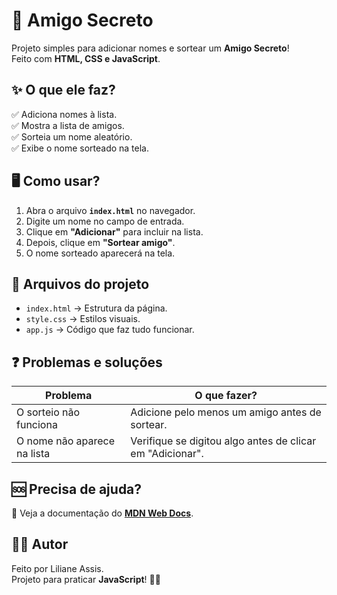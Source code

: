 # 🎁 Amigo Secreto  

Projeto simples para adicionar nomes e sortear um **Amigo Secreto**!  
Feito com **HTML, CSS e JavaScript**.  

## ✨ O que ele faz?

✅ Adiciona nomes à lista.  
✅ Mostra a lista de amigos.  
✅ Sorteia um nome aleatório.  
✅ Exibe o nome sorteado na tela.  

## 🖥️ Como usar?

1. Abra o arquivo **`index.html`** no navegador.  
2. Digite um nome no campo de entrada.  
3. Clique em **"Adicionar"** para incluir na lista.  
4. Depois, clique em **"Sortear amigo"**.  
5. O nome sorteado aparecerá na tela.  

## 📂 Arquivos do projeto

- `index.html` → Estrutura da página.  
- `style.css` → Estilos visuais.  
- `app.js` → Código que faz tudo funcionar.  

## ❓ Problemas e soluções

| Problema | O que fazer? |
|----------|-------------|
| O sorteio não funciona | Adicione pelo menos um amigo antes de sortear. |
| O nome não aparece na lista | Verifique se digitou algo antes de clicar em "Adicionar". |

## 🆘 Precisa de ajuda?

📌 Veja a documentação do **[MDN Web Docs](https://developer.mozilla.org/pt-BR/)**.  


## 👨‍💻 Autor  

Feito por Liliane Assis.  
Projeto para praticar **JavaScript**! 🚀😊
